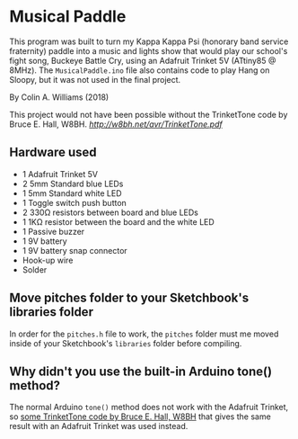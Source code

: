 # Musical Paddle

This program was built to turn my Kappa Kappa Psi (honorary band service fraternity) paddle into a music and lights show that would play our school's fight song, Buckeye Battle Cry, using an Adafruit Trinket 5V (ATtiny85 @ 8MHz). The `MusicalPaddle.ino` file also contains code to play Hang on Sloopy, but it was not used in the final project.

By Colin A. Williams (2018)

This project would not have been possible without the TrinketTone code by Bruce E. Hall, W8BH. 
*http://w8bh.net/avr/TrinketTone.pdf*

## Hardware used
- 1 Adafruit Trinket 5V
- 2 5mm Standard blue LEDs
- 1 5mm Standard white LED
- 1 Toggle switch push button
- 2 330Ω resistors between board and blue LEDs
- 1 1KΩ resistor between the board and the white LED
- 1 Passive buzzer
- 1 9V battery
- 1 9V battery snap connector
- Hook-up wire
- Solder

## Move pitches folder to your Sketchbook's libraries folder
In order for the `pitches.h` file to work, the `pitches` folder must me moved inside of your Sketchbook's `libraries` folder before compiling.

## Why didn't you use the built-in Arduino tone() method?
The normal Arduino `tone()` method does not work with the Adafruit Trinket, so [some TrinketTone code by Bruce E. Hall, W8BH](http://w8bh.net/avr/TrinketTone.pdf) that gives the same result with an Adafruit Trinket was used instead.

